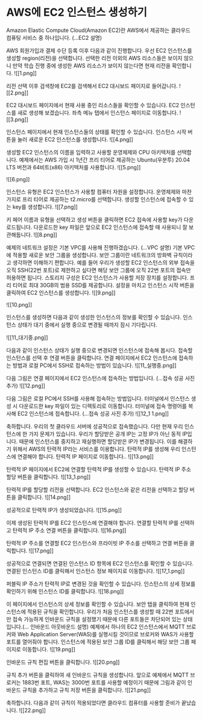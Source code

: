 # AWS에 EC2 인스턴스 생성하기

Amazon Elastic Compute Cloud(Amazon EC2)란 AWS에서 제공하는 클라우드 컴퓨팅 서비스 중 하나입니다. (...EC2 설명)

AWS 회원가입과 결제 수단 등록 이후 다음과 같이 진행합니다. 우선 EC2 인스턴스를 생성할 region(리전)을 선택합니다. 선택한 리전 이외의 AWS 리소스들은 보이지 않으니 만약 학습 진행 중에 생성한 AWS 리소스가 보이지 않는다면 현재 리전을 확인합니다.
![[1.png]]

리전 선택 이후 검색창에 EC2를 검색해서 EC2 대시보드 페이지로 들어갑니다.
![[2.png]]

EC2 대시보드 페이지에서 현재 사용 중인 리소스들을 확인할 수 있습니다. EC2 인스턴스를 새로 생성해 보겠습니다. 좌측 메뉴 탭에서 인스턴스 페이지로 이동합니다.
![[3.png]]

인스턴스 페이지에서 현재 인스턴스들의 상태를 확인할 수 있습니다. 인스턴스 시작 버튼을 눌러 새로운 EC2 인스턴스를 생성합니다.
![[4.png]]

생성할 EC2 인스턴스의 이름을 입력하고 사용할 운영체제와 CPU 아키텍처를 선택합니다. 예제에서는 AWS 가입 시 1년간 프리 티어로 제공하는 Ubuntu(우분투) 20.04 LTS 버전과 64비트(x86) 아키텍처를 사용합니다.
![[5.png]]

![[6.png]]

인스턴스 유형은 EC2 인스턴스가 사용할 컴퓨터 자원을 설정합니다. 운영체제와 마찬가지로 프리 티어로 제공하는 t2.micro를 선택합니다. 생성할 인스턴스에 접속할 수 있는 key를 생성합니다.
![[7.png]]

키 페어 이름과 유형을 선택하고 생성 버튼을 클릭하면 EC2 접속에 사용할 key가 다운로드됩니다. 다운로드한 key 파일은 앞으로 EC2 인스턴스에 접속할 때 사용되니 잘 보관해둡니다.
![[8.png]]

예제의 네트워크 설정은 기본 VPC를 사용해 진행하겠습니다. (...VPC 설명) 
기본 VPC에 적용할 새로운 보안 그룹을 생성합니다. 보안 그룹이란 네트워크의 방화벽 규칙이라고 생각하면 이해하기 편합니다. 예를 들어 우리가 생성할 EC2 인스턴스의 외부 접속을 오직 SSH(22번 포트)로 제한하고 싶다면 해당 보안 그룹에 오직 22번 포트의 접속만 허용하면 됩니다.
스토리지 구성은 EC2 인스턴스가 사용할 저장 장치를 설정합니다. 프리 티어로 최대 30GB의 범용 SSD를 제공합니다.
설정을 마치고 인스턴스 시작 버튼을 클릭하여 EC2 인스턴스를 생성합니다.
![[9.png]]

![[10.png]]

인스턴스를 생성하면 다음과 같이 생성한 인스턴스의 정보를 확인할 수 있습니다. 인스턴스 상태가 대기 중에서 실행 중으로 변경될 때까지 잠시 기다립니다.

![[11_대기중.png]]

다음과 같이 인스턴스 상태가 실행 중으로 변경되면 인스턴스에 접속해 봅시다. 접속할 인스턴스를 선택 후 연결 버튼을 클릭합니다. 연결 페이지에서 EC2 인스턴스에 접속하는 방법과 로컬 PC에서 SSH로 접속하는 방법이 있습니다.
![[11_실행중.png]]

다음 그림은 연결 페이지에서 EC2 인스턴스에 접속하는 방법입니다. (...접속 성공 사진 추가)
![[12.png]]

다음 그림은 로컬 PC에서 SSH를 사용해 접속하는 방법입니다. 터미널에서 인스턴스 생성 시 다운로드한 key 파일이 있는 디렉토리로 이동합니다. 터미널에 접속 명령어를 복사해 EC2 인스턴스에 접속합니다. 
 (...접속 성공 사진 추가)
![[12_1 1.png]]

축하합니다. 우리의 첫 클라우드 서버에 성공적으로 접속했습니다. 다만 현재 우리 인스턴스에 한 가지 문제가 있습니다. 우리가 할당받은 공개 IP는 고정 IP가 아닌 동적 IP입니다. 때문에 인스턴스를 중지하고 재실행하면 할당받은 IP가 변경됩니다. 이를 해결하기 위해서 AWS의 탄력적 IP라는 서비스를 이용합니다. 탄력적 IP를 생성해 우리 인스턴스에 연결해야 합니다. 탄력적 IP 페이지로 이동합니다..
![[13.png]]

탄력적 IP 페이지에서 EC2에 연결할 탄력적 IP를 생성할 수 있습니다. 탄력적 IP 주소 할당 버튼을 클릭합니다.
![[13_1.png]]

탄력적 IP를 할당할 리전을 선택합니다. EC2 인스턴스와 같은 리전을 선택하고 할당 버튼을 클릭합니다.
![[14.png]]

성공적으로 탄력적 IP가 생성되었습니다.
![[15.png]]

 이제 생성된 탄력적 IP를 EC2 인스턴스에 연결해야 합니다. 연결할 탄력적 IP를 선택하고 탄력적 IP 주소 연결 버튼을 클릭합니다.
![[16.png]]

탄력적 IP 주소를 연결할 EC2 인스턴스와 프라이빗 IP 주소를 선택하고 연결 버튼을 클릭합니다.
![[17.png]]

성공적으로 연결되면 연결된 인스턴스 ID 항목에 EC2 인스턴스를 확인할 수 있습니다. 연결된 인스턴스 ID를 클릭해서 인스턴스 정보 페이지로 이동합니다.
![[17_1.png]]

퍼블릭 IP 주소가 탄력적 IP로 변경된 것을 확인할 수 있습니다. 인스턴스의 상세 정보를 확인하기 위해 인스턴스 ID를 클릭합니다.
![[18.png]]

이 페이지에서 인스턴스의 상세 정보를 확인할 수 있습니다. 보안 탭을 클릭하여 현재 인스턴스에 적용된 규칙을 확인합니다. 우리가 처음 인스턴스를 생성할 때 22번 포트에서만 접속 가능하게 인바운드 규칙을 설정했기 때문에 다른 포트들은 차단되어 있는 상태입니다.(... 인바운드 아웃바운드 설명) 
예제에서 하나의 EC2 인스턴스에서 MQTT 브로커와 Web Application Server(WAS)를 실행시킬 것이므로 브로커와 WAS가 사용할 포트를 열어줘야 합니다. 인스턴스에 적용된 보안 그룹 ID를 클릭해서 해당 보안 그룹 페이지로 이동합니다.
![[19.png]]

인바운드 규칙 편집 버튼을 클릭합니다.
![[20.png]]

규칙 추가 버튼을 클릭하여 새 인바운드 규칙을 생성합니다. 앞으로 예제에서 MQTT 브로커는 1883번 포트, WAS는 3000번 포트를 사용할 예정이기 때문에 그림과 같이 인바운드 규칙을 추가하고 규칙 저장 버튼을 클릭합니다.
![[21.png]]

축하합니다. 다음과 같이 규칙이 적용되었다면 클라우드 컴퓨터를 사용할 준비가 끝났습니다.
![[22.png]]